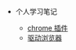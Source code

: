 * 个人学习笔记

    * [chrome 插件](./chrome-plugins/README.md "chrome 浏览器插件")
    * [驱动浏览器](./automateBrowser/README.md "自动驱动浏览器")
